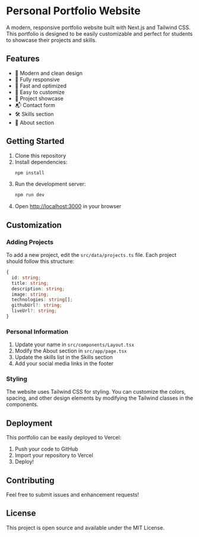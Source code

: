 # Personal Portfolio Website

A modern, responsive portfolio website built with Next.js and Tailwind CSS. This portfolio is designed to be easily customizable and perfect for students to showcase their projects and skills.

## Features

- 🎨 Modern and clean design
- 📱 Fully responsive
- 🚀 Fast and optimized
- 📝 Easy to customize
- 🎯 Project showcase
- 📬 Contact form
- 🛠️ Skills section
- 📄 About section

## Getting Started

1. Clone this repository
2. Install dependencies:
   ```bash
   npm install
   ```
3. Run the development server:
   ```bash
   npm run dev
   ```
4. Open [http://localhost:3000](http://localhost:3000) in your browser

## Customization

### Adding Projects

To add a new project, edit the `src/data/projects.ts` file. Each project should follow this structure:

```typescript
{
  id: string;
  title: string;
  description: string;
  image: string;
  technologies: string[];
  githubUrl?: string;
  liveUrl?: string;
}
```

### Personal Information

1. Update your name in `src/components/Layout.tsx`
2. Modify the About section in `src/app/page.tsx`
3. Update the skills list in the Skills section
4. Add your social media links in the footer

### Styling

The website uses Tailwind CSS for styling. You can customize the colors, spacing, and other design elements by modifying the Tailwind classes in the components.

## Deployment

This portfolio can be easily deployed to Vercel:

1. Push your code to GitHub
2. Import your repository to Vercel
3. Deploy!

## Contributing

Feel free to submit issues and enhancement requests!

## License

This project is open source and available under the MIT License.
